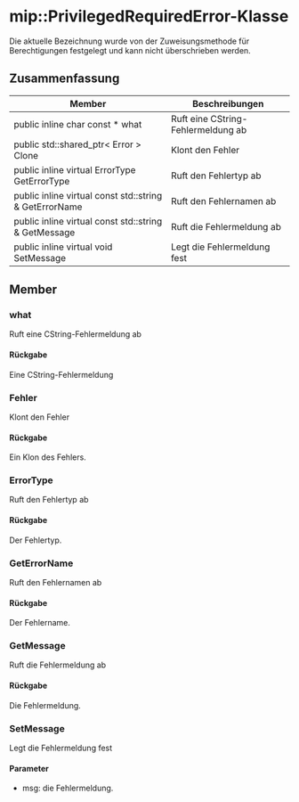 # <a name="class-mipprivilegedrequirederror"></a>mip::PrivilegedRequiredError-Klasse 
Die aktuelle Bezeichnung wurde von der Zuweisungsmethode für Berechtigungen festgelegt und kann nicht überschrieben werden.
## <a name="summary"></a>Zusammenfassung
 Member                        | Beschreibungen                                
--------------------------------|---------------------------------------------
public inline char const  * what | Ruft eine CString-Fehlermeldung ab
public std::shared_ptr< Error > Clone | Klont den Fehler
public inline virtual ErrorType GetErrorType | Ruft den Fehlertyp ab
public inline virtual const std::string & GetErrorName | Ruft den Fehlernamen ab
public inline virtual const std::string & GetMessage | Ruft die Fehlermeldung ab
public inline virtual void SetMessage | Legt die Fehlermeldung fest
## <a name="members"></a>Member
### <a name="what"></a>what
Ruft eine CString-Fehlermeldung ab
#### <a name="returns"></a>Rückgabe
Eine CString-Fehlermeldung
### <a name="error"></a>Fehler
Klont den Fehler
#### <a name="returns"></a>Rückgabe
Ein Klon des Fehlers.
### <a name="errortype"></a>ErrorType
Ruft den Fehlertyp ab
#### <a name="returns"></a>Rückgabe
Der Fehlertyp.
### <a name="geterrorname"></a>GetErrorName
Ruft den Fehlernamen ab
#### <a name="returns"></a>Rückgabe
Der Fehlername.
### <a name="getmessage"></a>GetMessage
Ruft die Fehlermeldung ab
#### <a name="returns"></a>Rückgabe
Die Fehlermeldung.
### <a name="setmessage"></a>SetMessage
Legt die Fehlermeldung fest
#### <a name="parameters"></a>Parameter
* msg: die Fehlermeldung.